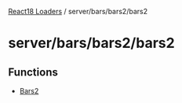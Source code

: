 [React18 Loaders](../modules.md) / server/bars/bars2/bars2

# server/bars/bars2/bars2

## Functions

- [Bars2](../functions/server_bars_bars2_bars2.Bars2.md)
